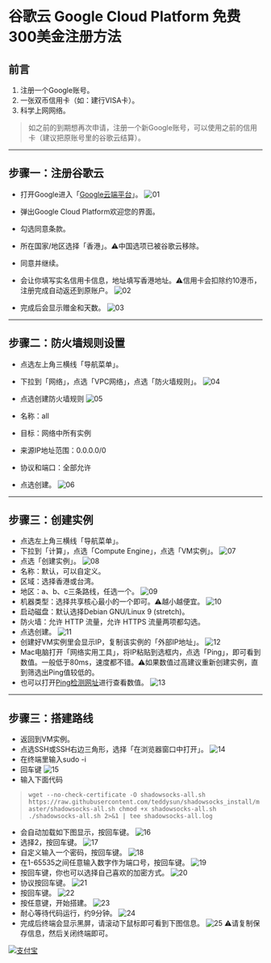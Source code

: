 # 谷歌云 Google Cloud Platform 免费300美金注册方法
## 前言
1. 注册一个Google账号。
2. 一张双币信用卡（如：建行VISA卡）。
3. 科学上网网络。
> 如之前的到期想再次申请，注册一个新Google账号，可以使用之前的信用卡（建议把原账号里的谷歌云结算）。
---
## 步骤一：注册谷歌云
* 打开Google进入「[Google云端平台](https://console.cloud.google.com/home/dashboard?project=resolute-vault-248504&hl=zh-CN)」。
![01](https://github.com/masonvip/GCP/blob/master/readme.md/01.png?raw=true)

* 弹出Google Cloud Platform欢迎您的界面。
* 勾选同意条款。
* 所在国家/地区选择「香港」。⚠️中国选项已被谷歌云移除。
* 同意并继续。
* 会让你填写实名信用卡信息，地址填写香港地址。⚠️信用卡会扣除约10港币，注册完成自动返还到原账户。
![02](https://github.com/masonvip/GCP/blob/master/readme.md/02.png?raw=true)

* 完成后会显示赠金和天数。
![03](https://github.com/masonvip/GCP/blob/master/readme.md/03.png?raw=true)

---
## 步骤二：防火墙规则设置
* 点选左上角三横线「导航菜单」。
* 下拉到「网络」，点选「VPC网络」，点选「防火墙规则」。
![04](https://github.com/masonvip/GCP/blob/master/readme.md/04.png?raw=true)

* 点选创建防火墙规则
![05](https://github.com/masonvip/GCP/blob/master/readme.md/05.png?raw=true)
* 名称：all
* 目标：网络中所有实例
* 来源IP地址范围：0.0.0.0/0
* 协议和端口：全部允许
* 点选创建。
![06](https://github.com/masonvip/GCP/blob/master/readme.md/06.png?raw=true)
---
## 步骤三：创建实例
* 点选左上角三横线「导航菜单」。
* 下拉到「计算」，点选「Compute Engine」，点选「VM实例」。
![07](https://github.com/masonvip/GCP/blob/master/readme.md/07.png?raw=true)
* 点选「创建实例」。
![08](https://github.com/masonvip/GCP/blob/master/readme.md/08.png?raw=true)
* 名称：默认，可以自定义。
* 区域：选择香港或台湾。
* 地区：a、b、c三条路线，任选一个。
![09](https://github.com/masonvip/GCP/blob/master/readme.md/09.png?raw=true)
* 机器类型：选择共享核心最小的一个即可。⚠️越小越便宜。
![10](https://github.com/masonvip/GCP/blob/master/readme.md/10.png?raw=true)
* 启动磁盘：默认选择Debian GNU/Linux 9 (stretch)。
* 防火墙：允许 HTTP 流量，允许 HTTPS 流量两项都勾选。
* 点选创建。
![11](https://github.com/masonvip/GCP/blob/master/readme.md/11.png?raw=true)
* 创建好VM实例里会显示IP，复制该实例的「外部IP地址」。
![12](https://github.com/masonvip/GCP/blob/master/readme.md/12.png?raw=true)
* Mac电脑打开「网络实用工具」，将IP粘贴到选框内，点选「Ping」，即可看到数值。一般低于80ms，速度都不错。⚠️如果数值过高建议重新创建实例，直到筛选出Ping值较低的。
* 也可以打开[Ping检测网址](http://ping.chinaz.com/)进行查看数值。
![13](https://github.com/masonvip/GCP/blob/master/readme.md/13.png?raw=true)
---
## 步骤三：搭建路线
* 返回到VM实例。
* 点选SSH或SSH右边三角形，选择「在浏览器窗口中打开」。
![14](https://github.com/masonvip/GCP/blob/master/readme.md/14.png?raw=true)
* 在终端里输入sudo -i
* 回车键
![15](https://github.com/masonvip/GCP/blob/master/readme.md/15.png?raw=true)
* 输入下面代码
>`wget --no-check-certificate -O shadowsocks-all.sh https://raw.githubusercontent.com/teddysun/shadowsocks_install/master/shadowsocks-all.sh
chmod +x shadowsocks-all.sh
./shadowsocks-all.sh 2>&1 | tee shadowsocks-all.log`
* 会自动加载如下图显示，按回车键。
![16](https://github.com/masonvip/GCP/blob/master/readme.md/16.png?raw=true)
* 选择2，按回车键。
![17](https://github.com/masonvip/GCP/blob/master/readme.md/17.png?raw=true)
* 自定义输入一个密码，按回车键。
![18](https://github.com/masonvip/GCP/blob/master/readme.md/18.png?raw=true)
* 在1-65535之间任意输入数字作为端口号，按回车键。
![19](https://github.com/masonvip/GCP/blob/master/readme.md/19.png?raw=true)
* 按回车键，你也可以选择自己喜欢的加密方式。
![20](https://github.com/masonvip/GCP/blob/master/readme.md/20.png?raw=true)
* 协议按回车键。
![21](https://github.com/masonvip/GCP/blob/master/readme.md/21.png?raw=true)
* 按回车键。
![22](https://github.com/masonvip/GCP/blob/master/readme.md/22.png?raw=true)
* 按任意键，开始搭建。
![23](https://github.com/masonvip/GCP/blob/master/readme.md/23.png?raw=true)
* 耐心等待代码运行，约9分钟。
![24](https://github.com/masonvip/GCP/blob/master/readme.md/24.png?raw=true)
* 完成后终端会显示黑屏，请滚动下鼠标即可看到下图信息。
![25](https://github.com/masonvip/GCP/blob/master/readme.md/25.png?raw=true)
⚠️请复制保存信息，然后关闭终端即可。

[![支付宝](https://rawcdn.githack.com/masonvip/masonvip.github.io/18ae48780713dafb6da43fb13fd869429e648d37/file01/支付宝.svg)](https://github.com/masonvip/masonvip.github.io/blob/master/file01/%E6%94%AF%E4%BB%98%E5%AE%9D.JPG)

